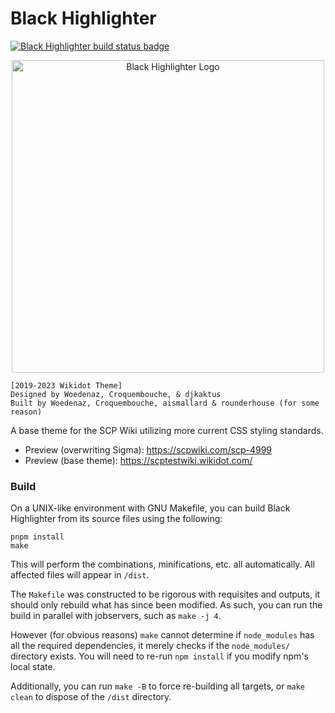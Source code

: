 # Black Highlighter

<p>
  <a href="https://github.com/Nu-SCPTheme/Black-Highlighter/actions?query=workflow%253ABuild">
    <img src="https://github.com/Nu-SCPTheme/Black-Highlighter/workflows/Build/badge.svg"
         alt="Black Highlighter build status badge">
  </a>
</p>

<p align="center">
  <img width="500"
       src="https://raw.githubusercontent.com/Nu-SCPTheme/Black-Highlighter/master/src/img/black-highlighter-logo.svg"
       alt="Black Highlighter Logo">
</p>

    [2019-2023 Wikidot Theme]
    Designed by Woedenaz, Croquembouche, & djkaktus
    Built by Woedenaz, Croquembouche, aismallard & rounderhouse (for some reason)

A base theme for the SCP Wiki utilizing more current CSS styling standards.
* Preview (overwriting Sigma): https://scpwiki.com/scp-4999
* Preview (base theme): https://scptestwiki.wikidot.com/

### Build

On a UNIX-like environment with GNU Makefile, you can build Black Highlighter from its source files using the following:

```
pnpm install
make
```

This will perform the combinations, minifications, etc. all automatically. All affected files will appear in `/dist`.

The `Makefile` was constructed to be rigorous with requisites and outputs, it should only rebuild what has since been modified. As such, you can run the build in parallel with jobservers, such as `make -j 4`.

However (for obvious reasons) `make` cannot determine if `node_modules` has all the required dependencies, it merely checks if the `node_modules/` directory exists. You will need to re-run `npm install` if you modify npm's local state.

Additionally, you can run `make -B` to force re-building all targets, or `make clean` to dispose of the `/dist` directory.

